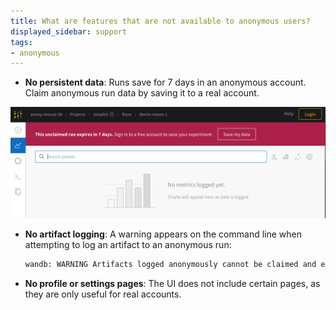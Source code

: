 ```yaml
---
title: What are features that are not available to anonymous users?
displayed_sidebar: support
tags:
- anonymous
---
```

* **No persistent data**: Runs save for 7 days in an anonymous account. Claim anonymous run data by saving it to a real account.

![](/images/app_ui/anon_mode_no_data.png)

* **No artifact logging**: A warning appears on the command line when attempting to log an artifact to an anonymous run:
    ```bash
    wandb: WARNING Artifacts logged anonymously cannot be claimed and expire after 7 days.
    ```

* **No profile or settings pages**: The UI does not include certain pages, as they are only useful for real accounts.